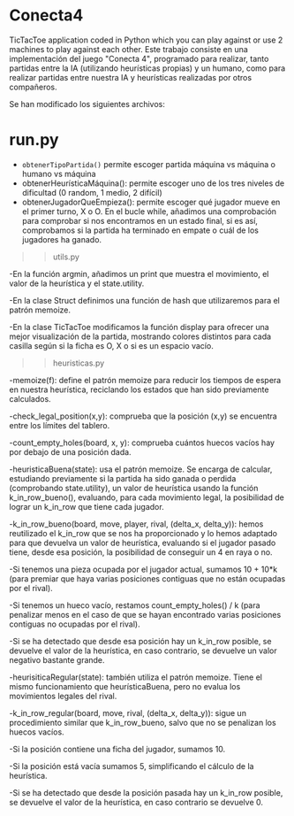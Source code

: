 # Conecta4
TicTacToe application coded in Python which you can play against or use 2 machines to play against each other.
Este trabajo consiste en una implementación del juego "Conecta 4", programado para realizar, tanto partidas entre la IA 
(utilizando heurísticas propias) y un humano, como para realizar partidas entre nuestra IA y heurísticas realizadas por otros compañeros.

Se han modificado los siguientes archivos:
# run.py

  - ```obtenerTipoPartida()``` permite escoger partida máquina vs máquina o humano vs máquina
  - obtenerHeurísticaMáquina(): permite escoger uno de los tres niveles de dificultad (0 random, 1 medio, 
2 difícil)
  - obtenerJugadorQueEmpieza(): permite escoger qué jugador mueve en el primer turno, X o O. En el bucle while,
añadimos una comprobación para comprobar si nos encontramos en un estado final, si es así, comprobamos si la
partida ha terminado en empate o cuál de los jugadores ha ganado.

>>utils.py

-En la función argmin, añadimos un print que muestra el movimiento, el valor de la heurística 
y el state.utility.

-En la clase Struct definimos una función de hash que utilizaremos para el patrón memoize.

-En la clase TicTacToe modificamos la función display para ofrecer una mejor visualización de la 
partida, mostrando colores distintos para cada casilla según si la ficha es O, X o si es un espacio vacío.

>>heuristicas.py

-memoize(f): define el patrón memoize para reducir los tiempos de espera en nuestra heurística, 
reciclando los estados que han sido previamente calculados.

-check_legal_position(x,y): comprueba que la posición (x,y) se encuentra entre los límites del tablero.

-count_empty_holes(board, x, y): comprueba cuántos huecos vacíos hay por debajo de una posición dada.

-heuristicaBuena(state): usa el patrón memoize. Se encarga de calcular, estudiando previamente si la partida
ha sido ganada o perdida (comprobando state.utility), un valor de  heurística usando la función k_in_row_bueno(),
evaluando, para cada movimiento legal, la posibilidad de lograr un k_in_row que tiene cada jugador.

-k_in_row_bueno(board, move, player, rival, (delta_x, delta_y)): hemos reutilizado el k_in_row que se nos ha proporcionado
y lo hemos adaptado para que devuelva un valor de heurística, evaluando si el jugador pasado tiene, desde esa posición,
la posibilidad de conseguir un 4 en raya o no.

-Si tenemos una pieza ocupada por el jugador actual, sumamos 10 + 10*k (para premiar que haya 
varias posiciones contiguas que no están ocupadas por el rival).

-Si tenemos un hueco vacío, restamos count_empty_holes() / k (para penalizar menos en el 
caso de que se hayan encontrado varias posiciones contiguas no ocupadas por el rival).

-Si se ha detectado que desde esa posición hay un k_in_row posible, se devuelve el valor 
de la heurística, en caso contrario, se devuelve un valor negativo bastante grande.
	
-heurisiticaRegular(state): también utiliza el patrón memoize. Tiene el mismo funcionamiento que heurísticaBuena,
pero no evalua los movimientos legales del rival.

-k_in_row_regular(board, move, rival, (delta_x, delta_y)): sigue un procedimiento similar que  k_in_row_bueno,
salvo que no se penalizan los huecos vacíos. 

-Si la posición contiene una ficha del jugador, sumamos 10.

-Si la posición está vacía sumamos 5, simplificando el cálculo de la heurística.

-Si se ha detectado que desde la posición pasada hay un k_in_row posible, se devuelve el valor 
de la heurística, en caso contrario se devuelve 0.

